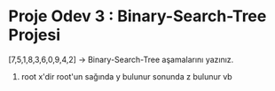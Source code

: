 # Proje Odev 3 : Binary-Search-Tree Projesi
[7,5,1,8,3,6,0,9,4,2] -> Binary-Search-Tree aşamalarını yazınız. 

1. root x'dir root'un sağında y bulunur sonunda z bulunur vb

